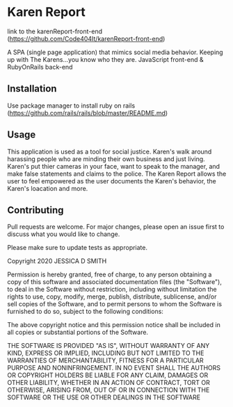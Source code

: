 # Karen Report
link to the karenReport-front-end (https://github.com/Code404It/karenReport-front-end)

A SPA (single page application) that mimics social media behavior.
Keeping up with The Karens...you know who they are.
JavaScript front-end & RubyOnRails back-end

## Installation
Use package manager to install ruby on rails (https://github.com/rails/rails/blob/master/README.md)


## Usage
This application is used as a tool for social justice. 
Karen's walk around harassing people who are minding their 
own business and just living.
Karen's put thier cameras in your face, 
want to speak to the manager, and make false
statements and claims to the police. 
The Karen Report allows the user to feel empowered
as the user documents the Karen's behavior, the Karen's 
loacation and more. 



## Contributing
Pull requests are welcome. 
For major changes, please open an issue first to discuss what you would like to change.

Please make sure to update tests as appropriate.


Copyright 2020 JESSICA D SMITH

Permission is hereby granted, free of charge, to any person obtaining a copy of this software and associated documentation files (the "Software"), 
to deal in the Software without restriction, including without limitation the rights to use, copy, modify, merge, publish, distribute, sublicense, 
and/or sell copies of the Software, and to permit persons to whom the Software is furnished to do so, subject to the following conditions:

The above copyright notice and this permission notice shall be included in all copies or substantial portions of the Software.

THE SOFTWARE IS PROVIDED "AS IS", WITHOUT WARRANTY OF ANY KIND, EXPRESS OR IMPLIED, INCLUDING BUT NOT LIMITED TO THE WARRANTIES OF MERCHANTABILITY, 
FITNESS FOR A PARTICULAR PURPOSE AND NONINFRINGEMENT. IN NO EVENT SHALL THE AUTHORS OR COPYRIGHT HOLDERS BE LIABLE FOR ANY CLAIM, DAMAGES OR OTHER LIABILITY, 
WHETHER IN AN ACTION OF CONTRACT, TORT OR OTHERWISE, ARISING FROM, OUT OF OR IN CONNECTION WITH THE SOFTWARE OR THE USE OR OTHER DEALINGS IN THE SOFTWARE
